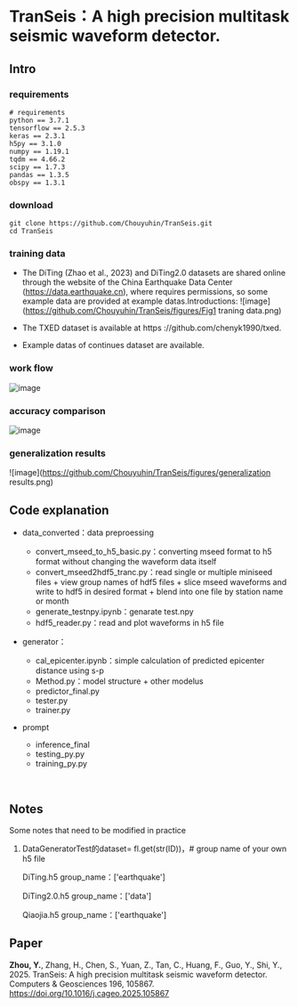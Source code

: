 # TranSeis：A high precision multitask seismic waveform detector.
## Intro
### requirements
```
# requirements
python == 3.7.1
tensorflow == 2.5.3
keras == 2.3.1
h5py == 3.1.0
numpy == 1.19.1
tqdm == 4.66.2
scipy == 1.7.3 
pandas == 1.3.5 
obspy == 1.3.1 
```
### download
```
git clone https://github.com/Chouyuhin/TranSeis.git
cd TranSeis
```

### training data
- The DiTing (Zhao et al., 2023) and DiTing2.0 datasets are shared online through the website of the China Earthquake Data Center (https://data.earthquake.cn), where requires permissions, so some example data are provided at example datas.Introductions:
  ![image](https://github.com/Chouyuhin/TranSeis/figures/Fig1 traning data.png)
  
- The TXED dataset is available at https  ://github.com/chenyk1990/txed.
- Example datas of continues dataset are available.
### work flow
 ![image](https://github.com/Chouyuhin/TranSeis/figures/Fig3_process.png)


### accuracy comparison
![image](https://github.com/Chouyuhin/TranSeis/figures/Figure7accuracy.png)

### generalization results
![image](https://github.com/Chouyuhin/TranSeis/figures/generalization results.png)
<br/>


## Code explanation
- data_converted：data preproessing
    - convert_mseed_to_h5_basic.py：converting mseed format to h5 format without changing the waveform data itself
    - convert_mseed2hdf5_tranc.py：read single or multiple miniseed files + view group names of hdf5 files + slice mseed waveforms and write to hdf5 in desired format + blend into one file by station name or month
    - generate_testnpy.ipynb：genarate test.npy
    - hdf5_reader.py：read and plot waveforms in h5 file

- generator：
    - cal_epicenter.ipynb：simple calculation of predicted epicenter distance using s-p
    - Method.py：model structure + other modelus
    - predictor_final.py
    - tester.py
    - trainer.py

- prompt
    - inference_final
    - testing_py.py
    - training_py.py





<br/>

## Notes
Some notes that need to be modified in practice
1. DataGeneratorTest的dataset= fl.get(str(ID))，# group name of your own h5 file

    DiTing.h5 group_name：['earthquake']

    DiTing2.0.h5 group_name：['data']

    Qiaojia.h5 group_name：['earthquake']


## Paper
**Zhou, Y.**, Zhang, H., Chen, S., Yuan, Z., Tan, C., Huang, F., Guo, Y., Shi, Y., 2025. TranSeis: A high precision multitask seismic waveform detector. Computers & Geosciences 196, 105867. https://doi.org/10.1016/j.cageo.2025.105867
